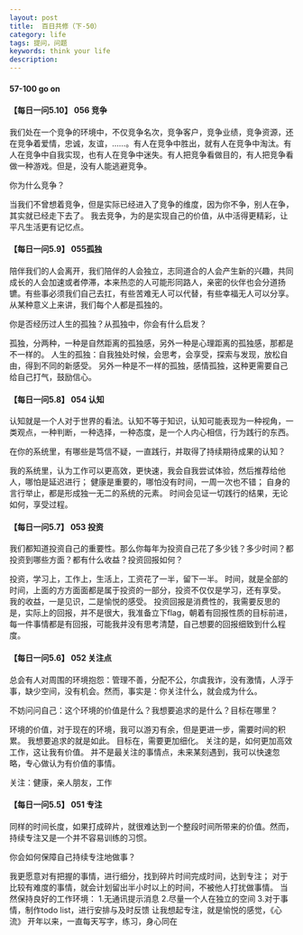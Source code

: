 ```yaml
---
layout: post
title:  百日共修（下-50）
category: life
tags: 提问，问题
keywords: think your life
description:
---
```

#### 57-100 go on 

#### 【每日一问5.10】 056 竞争
我们处在一个竞争的环境中，不仅竞争名次，竞争客户，竞争业绩，竞争资源，还在竞争着爱情，忠诚，友谊，……。有人在竞争中胜出，就有人在竞争中淘汰。有人在竞争中自我实现，也有人在竞争中迷失。有人把竞争看做目的，有人把竞争看做一种游戏。但是，没有人能逃避竞争。

你为什么竞争？

当我们不曾想着竞争，但是实际已经进入了竞争的维度，因为你不争，别人在争，其实就已经走下去了。
我去竞争，为的是实现自己的价值，从中活得更精彩，让平凡生活更有记忆点。

#### 【每日一问5.9】 055孤独
陪伴我们的人会离开，我们陪伴的人会独立，志同道合的人会产生新的兴趣，共同成长的人会加速或者停滞，本来热恋的人可能形同路人，亲密的伙伴也会分道扬镳。有些事必须我们自己去扛，有些苦难无人可以代替，有些幸福无人可以分享。从某种意义上来讲，我们每个人都是孤独的。

你是否经历过人生的孤独？从孤独中，你会有什么启发？

孤独，分两种，一种是自然距离的孤独感，另外一种是心理距离的孤独感，那都是不一样的。
人生的孤独：自我独处时候，会思考，会享受，探索与发现，放松自由，得到不同的新感受。
另外一种是不一样的孤独，感情孤独，这种更需要自己给自己打气，鼓励信心。


#### 【每日一问5.8】 054 认知
认知就是一个人对于世界的看法。认知不等于知识，认知可能表现为一种视角，一类观点，一种判断，一种选择，一种态度，是一个人内心相信，行为践行的东西。

在你的系统里，有哪些是笃信不疑，一直践行，并取得了持续期待成果的认知？

我的系统里，认为工作可以更高效，更快速，我会自我尝试体验，然后推荐给他人，哪怕是延迟进行；
健康是重要的，哪怕没有时间，一周一次也不错；
自身的言行举止，都是形成独一无二的系统的元素。
时间会见证一切践行的结果，无论如何，享受过程。

#### 【每日一问5.7】 053 投资
我们都知道投资自己的重要性。那么你每年为投资自己花了多少钱？多少时间？都投资到哪些方面？都有什么收益？投资回报如何？

投资，学习上，工作上，生活上，工资花了一半，留下一半。
时间，就是全部的时间，上面的方方面面都是属于投资的一部分，投资不仅仅是学习，还有享受。
我的收益，一是见识，二是愉悦的感受。
投资回报是消费性的，我需要反思的是，实际上的回报，并不是很大，我准备立下flag，朝着有回报性质的目标前进，每一件事情都是有回报，可能我并没有思考清楚，自己想要的回报细致到什么程度。



#### 【每日一问5.6】 052 关注点
总会有人对周围的环境抱怨：管理不善，分配不公，尔虞我诈，没有激情，人浮于事，缺少空间，没有机会。然而，事实是：你关注什么，就会成为什么。

不妨问问自己：这个环境的价值是什么？我想要追求的是什么？目标在哪里？

环境的价值，对于现在的环境，我可以游刃有余，但是更进一步，需要时间的积累。
我想要追求的就是如此。
目标在，需要更加细化。
关注的是，如何更加高效工作，这让我有价值。
并不是最关注的事情点，未来某刻遇到，我可以快速忽略，专心做认为有价值的事情。

关注：健康，亲人朋友，工作

#### 【每日一问5.5】 051 专注
同样的时间长度，如果打成碎片，就很难达到一个整段时间所带来的价值。然而，持续专注又是一个并不容易训练的习惯。

你会如何保障自己持续专注地做事？

我更愿意对有把握的事情，进行细分，找到碎片时间完成时间，达到专注；
对于比较有难度的事情，就会计划留出半小时以上的时间，不被他人打扰做事情。
当然保持良好的工作环境：
1.无通讯提示消息
2.尽量一个人在独立的空间
3.对于事情，制作todo list，进行安排与及时反馈
让我想起专注，就是愉悦的感觉，《心流》
开年以来，一直每天写字，练习，身心同在
